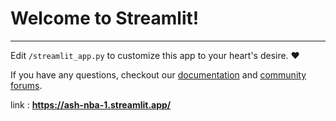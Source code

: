 # Welcome to Streamlit!
---
Edit `/streamlit_app.py` to customize this app to your heart's desire. :heart:

If you have any questions, checkout our [documentation](https://docs.streamlit.io) and [community
forums](https://discuss.streamlit.io).


link : **https://ash-nba-1.streamlit.app/**
